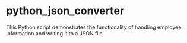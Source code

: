 # python_json_converter
This Python script demonstrates the functionality of handling employee information and writing it to a JSON file
